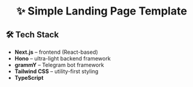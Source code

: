 <h1 align="center">✨ Simple Landing Page Template</h1>

## 🛠️ Tech Stack

- **Next.js** – frontend (React-based)
- **Hono** – ultra-light backend framework
- **grammY** – Telegram bot framework
- **Tailwind CSS** – utility-first styling
- **TypeScript**
